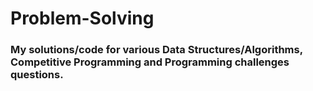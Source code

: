 # Problem-Solving

### My solutions/code for various Data Structures/Algorithms, Competitive Programming and Programming challenges questions.
